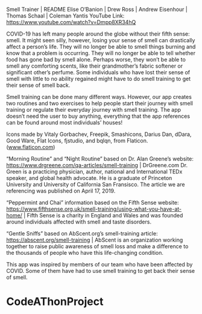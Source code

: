 Smell Trainer | README
Elise O’Banion | Drew Ross | Andrew Eisenhour | Thomas Schaal | Coleman Yantis
YouTube Link: https://www.youtube.com/watch?v=Dmpp8XR34hQ

COVID-19 has left many people around the globe without their fifth sense: smell. It might seen silly, however, losing your sense of smell can drastically affect a person’s life. They will no longer be able to smell things burning and know that a problem is occurring. They will no longer be able to tell whether food has gone bad by smell alone. Perhaps worse, they won’t be able to smell any comforting scents, like their grandmother’s fabric softener or significant other’s perfume. Some individuals who have lost their sense of smell with little to no ability regained might have to do smell training to get their sense of smell back. 

Smell training can be done many different ways. However, our app creates two routines and two exercises to help people start their journey with smell training or regulate their everyday journey with smell training. The app doesn’t need the user to buy anything, everything that the app references can be found around most individuals’ houses!

Icons made by Vitaly Gorbachev, Freepik, Smashicons, Darius Dan, dDara, Good Ware, Flat Icons, fjstudio, and bqlqn, from Flaticon. (www.flaticon.com)

“Morning Routine” and “Night Routine” based on Dr. Alan Greene’s website: https://www.drgreene.com/qa-articles/smell-training | DrGreene.com Dr. Green is a practicing physician, author, national and International TEDx speaker, and global health advocate. He is a graduate of Princeton University and University of California San Fransisco. The article we are referencing was published on April 17, 2019.

“Peppermint and Chai” information based on the Fifth Sense website: https://www.fifthsense.org.uk/smell-training/using-what-you-have-at-home/ | Fifth Sense is a charity in England and Wales and was founded around individuals affected with smell and taste disorders.

“Gentle Sniffs” based on AbScent.org’s smell-training article: https://abscent.org/smell-training | AbScent is an organization working together to raise public awareness of smell loss and make a difference to the thousands of people who have this life-changing condition.

This app was inspired by members of our team who have been affected by COVID. Some of them have had to use smell training to get back their sense of smell. 
# CodeAThonProject

